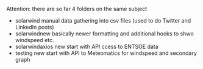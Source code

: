 Attention:
there are so far 4 folders on the same subject

- solarwind manual data gathering into csv files (used to do Twitter and LinkedIn posts)
- solarwindnew basically newer formatting and additional hooks to shwo windspeed etc.
- solarwindaxios new start with API ccess to ENTSOE data
- testing new start with API to Meteomatics for windspeed and secondary graph
